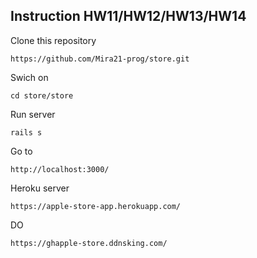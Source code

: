 Instruction HW11/HW12/HW13/HW14
-
Clone this repository
```
https://github.com/Mira21-prog/store.git
```
Swich on
```
cd store/store
```
Run server
```
rails s
```
Go to
```
http://localhost:3000/
```
Heroku server

```
https://apple-store-app.herokuapp.com/
```
DO 
```
https://ghapple-store.ddnsking.com/
```
